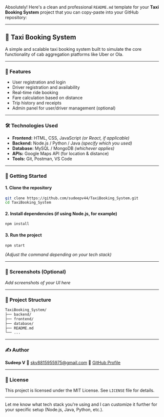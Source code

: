 Absolutely! Here's a clean and professional `README.md` template for your **Taxi Booking System** project that you can copy-paste into your GitHub repository:

---

## 🚕 Taxi Booking System

A simple and scalable taxi booking system built to simulate the core functionality of cab aggregation platforms like Uber or Ola.

---

### 📌 Features

* User registration and login
* Driver registration and availability
* Real-time ride booking
* Fare calculation based on distance
* Trip history and receipts
* Admin panel for user/driver management (optional)

---

### 🛠️ Technologies Used

* **Frontend:** HTML, CSS, JavaScript *(or React, if applicable)*
* **Backend:** Node.js / Python / Java *(specify which you used)*
* **Database:** MySQL / MongoDB *(whichever applies)*
* **APIs:** Google Maps API (for location & distance)
* **Tools:** Git, Postman, VS Code

---

### 🚀 Getting Started

#### 1. Clone the repository

```bash
git clone https://github.com/sudeepv44/TaxiBooking_System.git
cd TaxiBooking_System
```

#### 2. Install dependencies (if using Node.js, for example)

```bash
npm install
```

#### 3. Run the project

```bash
npm start
```

*(Adjust the command depending on your tech stack)*

---

### 🧪 Screenshots (Optional)

*Add screenshots of your UI here*

---

### 📁 Project Structure

```bash
TaxiBooking_System/
├── backend/
├── frontend/
├── database/
├── README.md
└── ...
```

---

### ✍️ Author

**Sudeep V**
📧 [skv8815955975@gmail.com](mailto:skv8815955975@gmail.com)
🔗 [GitHub Profile](https://github.com/sudeepv44)

---

### 📜 License

This project is licensed under the MIT License. See `LICENSE` file for details.

---

Let me know what tech stack you're using and I can customize it further for your specific setup (Node.js, Java, Python, etc.).

 
 
